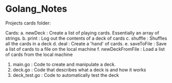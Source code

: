 # Golang_Notes

Projects cards folder:

Cards:
a. newDeck : Create a list of playing cards. Essentially an array of strings.
b. print : Log out the contents of a deck of cards
c. shuffle : Shuffles all the cards in a deck
d. deal : Create a 'hand' of cards.
e. saveToFile : Save a list of cards to a file on the local machine
f. newDeckFromFile : Load a list of cards from the local machine

1. main.go : Code to create and manipulate a deck.
2. deck.go : Code that describes what a deck is and how it works
3. deck_test.go : Code to automatically test the deck

